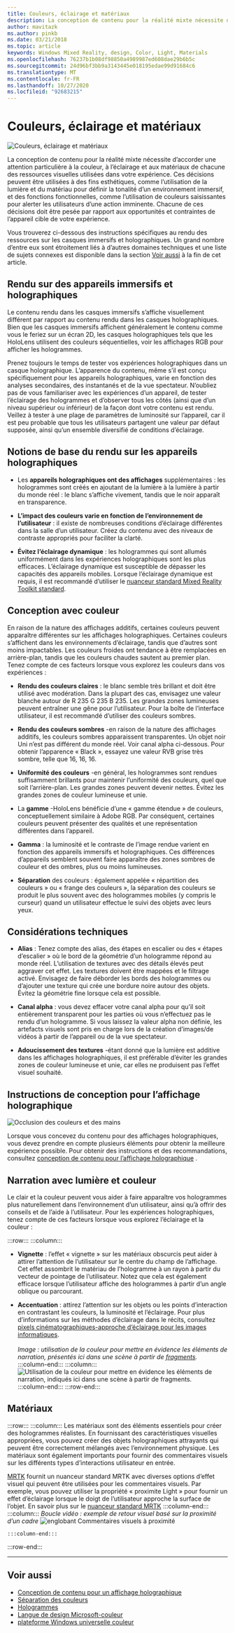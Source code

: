 ```yaml
---
title: Couleurs, éclairage et matériaux
description: La conception de contenu pour la réalité mixte nécessite d’accorder une attention particulière à la couleur, à l’éclairage et aux matériaux de chacune des ressources visuelles utilisées dans votre expérience.
author: mavitazk
ms.author: pinkb
ms.date: 03/21/2018
ms.topic: article
keywords: Windows Mixed Reality, design, Color, Light, Materials
ms.openlocfilehash: 76237b1b08df98850a4989987ed608dae29b6b5c
ms.sourcegitcommit: 24d96bf3bb9a3143445e018195edae99d91684c6
ms.translationtype: MT
ms.contentlocale: fr-FR
ms.lasthandoff: 10/27/2020
ms.locfileid: "92683215"
---
```

# <a name="color-light-and-materials"></a>Couleurs, éclairage et matériaux
![Couleurs, éclairage et matériaux](images/RemoteRendering.jpg)

La conception de contenu pour la réalité mixte nécessite d’accorder une attention particulière à la couleur, à l’éclairage et aux matériaux de chacune des ressources visuelles utilisées dans votre expérience. Ces décisions peuvent être utilisées à des fins esthétiques, comme l’utilisation de la lumière et du matériau pour définir la tonalité d’un environnement immersif, et des fonctions fonctionnelles, comme l’utilisation de couleurs saisissantes pour alerter les utilisateurs d’une action imminente. Chacune de ces décisions doit être pesée par rapport aux opportunités et contraintes de l’appareil cible de votre expérience.

Vous trouverez ci-dessous des instructions spécifiques au rendu des ressources sur les casques immersifs et holographiques. Un grand nombre d’entre eux sont étroitement liés à d’autres domaines techniques et une liste de sujets connexes est disponible dans la section [Voir aussi](color-light-and-materials.md#see-also) à la fin de cet article.

## <a name="rendering-on-immersive-vs-holographic-devices"></a>Rendu sur des appareils immersifs et holographiques

Le contenu rendu dans les casques immersifs s’affiche visuellement différent par rapport au contenu rendu dans les casques holographiques. Bien que les casques immersifs affichent généralement le contenu comme vous le feriez sur un écran 2D, les casques holographiques tels que les HoloLens utilisent des couleurs séquentielles, voir les affichages RGB pour afficher les hologrammes.

Prenez toujours le temps de tester vos expériences holographiques dans un casque holographique. L’apparence du contenu, même s’il est conçu spécifiquement pour les appareils holographiques, varie en fonction des analyses secondaires, des instantanés et de la vue spectateur. N’oubliez pas de vous familiariser avec les expériences d’un appareil, de tester l’éclairage des hologrammes et d’observer tous les côtés (ainsi que d’un niveau supérieur ou inférieur) de la façon dont votre contenu est rendu. Veillez à tester à une plage de paramètres de luminosité sur l’appareil, car il est peu probable que tous les utilisateurs partagent une valeur par défaut supposée, ainsi qu’un ensemble diversifié de conditions d’éclairage.

## <a name="fundamentals-of-rendering-on-holographic-devices"></a>Notions de base du rendu sur les appareils holographiques
* Les **appareils holographiques ont des affichages** supplémentaires : les hologrammes sont créés en ajoutant de la lumière à la lumière à partir du monde réel : le blanc s’affiche vivement, tandis que le noir apparaît en transparence.

* **L’impact des couleurs varie en fonction de l’environnement de l’utilisateur** : il existe de nombreuses conditions d’éclairage différentes dans la salle d’un utilisateur. Créez du contenu avec des niveaux de contraste appropriés pour faciliter la clarté.

* **Évitez l’éclairage dynamique** : les hologrammes qui sont allumés uniformément dans les expériences holographiques sont les plus efficaces. L’éclairage dynamique est susceptible de dépasser les capacités des appareils mobiles. Lorsque l’éclairage dynamique est requis, il est recommandé d’utiliser le [nuanceur standard Mixed Reality Toolkit standard](https://github.com/microsoft/MixedRealityToolkit-Unity/blob/mrtk_release/Documentation/README_MRTKStandardShader.md). 

## <a name="designing-with-color"></a>Conception avec couleur

En raison de la nature des affichages additifs, certaines couleurs peuvent apparaître différentes sur les affichages holographiques. Certaines couleurs s’affichent dans les environnements d’éclairage, tandis que d’autres sont moins impactables. Les couleurs froides ont tendance à être remplacées en arrière-plan, tandis que les couleurs chaudes sautent au premier plan. Tenez compte de ces facteurs lorsque vous explorez les couleurs dans vos expériences :

* **Rendu des couleurs claires** : le blanc semble très brillant et doit être utilisé avec modération. Dans la plupart des cas, envisagez une valeur blanche autour de R 235 G 235 B 235. Les grandes zones lumineuses peuvent entraîner une gêne pour l’utilisateur. Pour la boîte de l’interface utilisateur, il est recommandé d’utiliser des couleurs sombres.

* **Rendu des couleurs sombres** -en raison de la nature des affichages additifs, les couleurs sombres apparaissent transparentes. Un objet noir Uni n’est pas différent du monde réel. Voir canal alpha ci-dessous. Pour obtenir l’apparence « Black », essayez une valeur RVB grise très sombre, telle que 16, 16, 16.

* **Uniformité des couleurs** -en général, les hologrammes sont rendues suffisamment brillants pour maintenir l’uniformité des couleurs, quel que soit l’arrière-plan. Les grandes zones peuvent devenir nettes. Évitez les grandes zones de couleur lumineuse et unie.

* La **gamme** -HoloLens bénéficie d’une « gamme étendue » de couleurs, conceptuellement similaire à Adobe RGB. Par conséquent, certaines couleurs peuvent présenter des qualités et une représentation différentes dans l’appareil.

* **Gamma** : la luminosité et le contraste de l’image rendue varient en fonction des appareils immersifs et holographiques. Ces différences d’appareils semblent souvent faire apparaître des zones sombres de couleur et des ombres, plus ou moins lumineuses.

* **Séparation** des couleurs : également appelée « répartition des couleurs » ou « frange des couleurs », la séparation des couleurs se produit le plus souvent avec des hologrammes mobiles (y compris le curseur) quand un utilisateur effectue le suivi des objets avec leurs yeux.

## <a name="technical-considerations"></a>Considérations techniques
* **Alias** : Tenez compte des alias, des étapes en escalier ou des « étapes d’escalier » où le bord de la géométrie d’un hologramme répond au monde réel. L’utilisation de textures avec des détails élevés peut aggraver cet effet. Les textures doivent être mappées et le filtrage activé. Envisagez de faire déborder les bords des hologrammes ou d’ajouter une texture qui crée une bordure noire autour des objets. Évitez la géométrie fine lorsque cela est possible.

* **Canal alpha** : vous devez effacer votre canal alpha pour qu’il soit entièrement transparent pour les parties où vous n’effectuez pas le rendu d’un hologramme. Si vous laissez la valeur alpha non définie, les artefacts visuels sont pris en charge lors de la création d’images/de vidéos à partir de l’appareil ou de la vue spectateur.

* **Adoucissement des textures** -étant donné que la lumière est additive dans les affichages holographiques, il est préférable d’éviter les grandes zones de couleur lumineuse et unie, car elles ne produisent pas l’effet visuel souhaité.

## <a name="design-guidelines-for-holographic-display"></a>Instructions de conception pour l’affichage holographique
![Occlusion des couleurs et des mains](images/color_handocclusion.jpg)

Lorsque vous concevez du contenu pour des affichages holographiques, vous devez prendre en compte plusieurs éléments pour obtenir la meilleure expérience possible. Pour obtenir des instructions et des recommandations, consultez [conception de contenu pour l’affichage holographique](designing-content-for-holographic-display.md) .

## <a name="storytelling-with-light-and-color"></a>Narration avec lumière et couleur

Le clair et la couleur peuvent vous aider à faire apparaître vos hologrammes plus naturellement dans l’environnement d’un utilisateur, ainsi qu’à offrir des conseils et de l’aide à l’utilisateur. Pour les expériences holographiques, tenez compte de ces facteurs lorsque vous explorez l’éclairage et la couleur :

:::row:::
    :::column:::
* **Vignette** : l’effet « vignette » sur les matériaux obscurcis peut aider à attirer l’attention de l’utilisateur sur le centre du champ de l’affichage. Cet effet assombrit le matériau de l’hologramme à un rayon à partir du vecteur de pointage de l’utilisateur. Notez que cela est également efficace lorsque l’utilisateur affiche des hologrammes à partir d’un angle oblique ou parcourant.

* **Accentuation** : attirez l’attention sur les objets ou les points d’interaction en contrastant les couleurs, la luminosité et l’éclairage. Pour plus d’informations sur les méthodes d’éclairage dans le récits, consultez [pixels cinématographiques-approche d’éclairage pour les images informatiques](http://media.siggraph.org/education/cgsource/Archive/ConfereceCourses/S96/course30.pdf).<br>
        <br>
        *Image : utilisation de la couleur pour mettre en évidence les éléments de narration, présentés ici dans une scène à partir de [fragments](https://www.microsoft.com/p/fragments/9nblggh5ggm8).*
    :::column-end:::
        :::column:::
        ![Utilisation de la couleur pour mettre en évidence les éléments de narration, indiqués ici dans une scène à partir de fragments.](images/640px-fragments.jpg)<br>
    :::column-end:::
:::row-end:::

## <a name="materials"></a>Matériaux

:::row:::
    :::column:::
Les matériaux sont des éléments essentiels pour créer des hologrammes réalistes. En fournissant des caractéristiques visuelles appropriées, vous pouvez créer des objets holographiques attrayants qui peuvent être correctement mélangés avec l’environnement physique. Les matériaux sont également importants pour fournir des commentaires visuels sur les différents types d’interactions utilisateur en entrée.  

[MRTK](https://github.com/Microsoft/MixedRealityToolkit-Unity) fournit un nuanceur standard MRTK avec diverses options d’effet visuel qui peuvent être utilisées pour les commentaires visuels. Par exemple, vous pouvez utiliser la propriété « proximite Light » pour fournir un effet d’éclairage lorsque le doigt de l’utilisateur approche la surface de l’objet. En savoir plus sur le [nuanceur standard MRTK](https://microsoft.github.io/MixedRealityToolkit-Unity/Documentation/README_MRTKStandardShader.html)
    :::column-end:::
        :::column:::
    *Boucle vidéo : exemple de retour visuel basé sur la proximité d’un cadre* 
     ![ englobant Commentaires visuels à proximité](images/HoloLens2_Proximity.gif)

    :::column-end:::
:::row-end:::
<br>

---

## <a name="see-also"></a>Voir aussi
* [Conception de contenu pour un affichage holographique](designing-content-for-holographic-display.md)
* [Séparation des couleurs](../develop/platform-capabilities-and-apis/hologram-stability.md#color-separation)
* [Hologrammes](../discover/hologram.md)
* [Langue de design Microsoft-couleur](https://www.microsoft.com/design/color)
* [plateforme Windows universelle couleur](https://docs.microsoft.com/windows/uwp/style/color)
